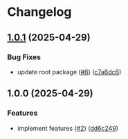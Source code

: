 # Changelog

## [1.0.1](https://github.com/ocavue/monorepo-typescript-references/compare/v1.0.0...v1.0.1) (2025-04-29)


### Bug Fixes

* update root package ([#6](https://github.com/ocavue/monorepo-typescript-references/issues/6)) ([c7a6dc6](https://github.com/ocavue/monorepo-typescript-references/commit/c7a6dc606e96a73558fdbad28d77462601e5a196))

## 1.0.0 (2025-04-29)


### Features

* implement features ([#2](https://github.com/ocavue/monorepo-typescript-references/issues/2)) ([dd6c249](https://github.com/ocavue/monorepo-typescript-references/commit/dd6c2496f4f9e6bbd89cd21cdf8616426013096d))
